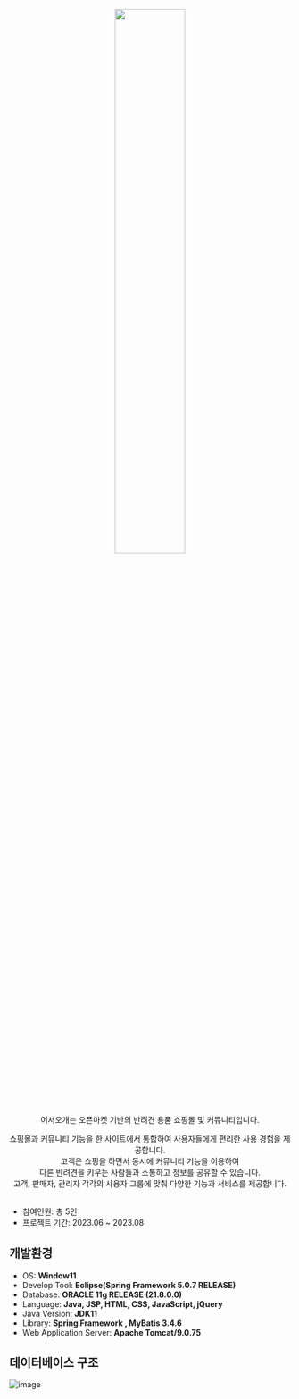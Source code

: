 <p align="center">
<img src="https://github.com/why-not-available/PJ_welcomePet/assets/131629649/ac408e24-7862-4ea2-96f4-a0f666bf56d2.png" width="50%" height="50%"/>  
</p>

##

<div align="center">
어서오개는 오픈마켓 기반의 반려견 용품 쇼핑몰 및 커뮤니티입니다.  
  
쇼핑몰과 커뮤니티 기능을 한 사이트에서 통합하여 사용자들에게 편리한 사용 경험을 제공합니다.  
고객은 쇼핑을 하면서 동시에 커뮤니티 기능을 이용하여  
다른 반려견을 키우는 사람들과 소통하고 정보를 공유할 수 있습니다.  
고객, 판매자, 관리자 각각의 사용자 그룹에 맞춰 다양한 기능과 서비스를 제공합니다.
</div>

##
##

- 참여인원: 총 5인
- 프로젝트 기간: 2023.06 ~ 2023.08

## 개발환경
- OS: **Window11**
- Develop Tool: **Eclipse(Spring Framework 5.0.7 RELEASE)**
- Database: **ORACLE 11g RELEASE (21.8.0.0)**
- Language: **Java, JSP, HTML, CSS, JavaScript, jQuery**
- Java Version: **JDK11**
- Library: **Spring Framework , MyBatis 3.4.6**
- Web Application Server: **Apache Tomcat/9.0.75**

## 데이터베이스 구조
![image](https://github.com/why-not-available/PJ_welcomePet/assets/131629649/2e246267-599a-47a1-8aad-52882b53addb)
